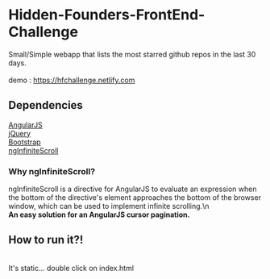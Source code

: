 # Hidden-Founders-FrontEnd-Challenge

Small/Simple webapp that lists the most starred github repos in the last 30 days.
<br>
<br>
demo : https://hfchallenge.netlify.com
<br>
<h2>Dependencies</h2>
<a href='https://angularjs.org/'>AngularJS</a><br>
<a href='https://jquery.com/'>jQuery</a><br>
<a href='https://getbootstrap.com/'>Bootstrap</a><br>
<a href='http://sroze.github.io/ngInfiniteScroll/'>ngInfiniteScroll</a>
<h3>Why ngInfiniteScroll?</h3>
ngInfiniteScroll is a directive for AngularJS to evaluate an expression when the bottom of the directive's element approaches the bottom of the browser window, which can be used to implement infinite scrolling.\n
<br>
<b>An easy solution for an AngularJS cursor pagination.</b>
<h2>How to run it?!</h2>
<br>
It's static... double click on index.html
